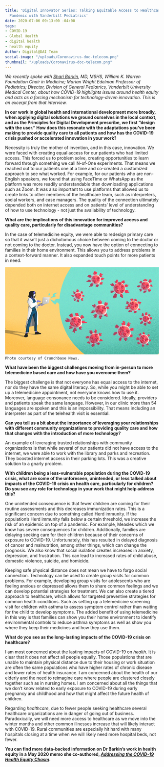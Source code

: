 ```yaml
---
title: 'Digital Innovator Series: Talking Equitable Access to Healthcare During COVID-19
  Pandemic with Vanderbilt Pediatrics'
date: 2020-07-06 09:13:00 -04:00
tags:
- COVID-19
- Global Health
- digital health
- health equity
Author: Digital@DAI Team
social-image: "/uploads/Coronavirus-doc-telecom.png"
thumbnail: "/uploads/Coronavirus-doc-telecom.png"
---
```


*We recently spoke with [Shari Barkin](https://www.childrenshospitalvanderbilt.org/doctors/barkin-shari), MD, MSHS, William K. Warren Foundation Chair in Medicine; Marian Wright Edelman Professor of Pediatrics; Director, Division of General Pediatrics, Vanderbilt University Medical Center, about how COVID-19 highlights issues around health equity and acts as a forcing mechanism for technology-driven innovation. This is an excerpt from that interview.*

<!--more-->

**In our work in global health and international development more broadly, when applying digital solutions we ground ourselves in the local context, and as the Principles for Digital Development prescribe, we first “design with the user.” How does this resonate with the adaptations you’ve been making to provide quality care to all patients and how has the COVID-19 crisis pushed or accelerated innovation in your work?**

Necessity is truly the mother of invention, and in this case, innovation. We were faced with creating equal access for our patients who had limited access. This forced us to problem solve, creating opportunities to learn forward through something we call N-of-One experiments. That means we reached out to our patients one at a time and co-created a customized approach to see what worked. For example, for our patients who are non-English speakers, we found that using FaceTime or WhatsApp as the platform was more readily understandable than downloading applications such as Zoom. It was also important to use platforms that allowed us to create links to other members of the healthcare team, such as interpreters, social workers, and case managers. The quality of the connection ultimately depended both on internet access and on patients’ level of understanding of how to use technology - not just the availability of technology.

**What are the implications of this innovation for improved access and quality care, particularly for disadvantage communities?**

In the case of telemedicine equity, we were able to redesign primary care so that it wasn’t just a dichotomous choice between coming to the doctor or not coming to the doctor. Instead, you now have the option of connecting to families in their home environment. This allows you to address problems in a context-forward manner. It also expanded touch points for more patients in need.

![Coronavirus-doc-telecom.png](/uploads/Coronavirus-doc-telecom.png)`Photo courtesy of Crunchbase News.`

**What have been the biggest challenges moving from in-person to more telemedicine based care and how have you overcome them?**

The biggest challenge is that not everyone has equal access to the internet, nor do they have the same digital literacy. So, while you might be able to set up a telemedicine appointment, not everyone knows how to use it. Moreover, language consonance needs to be considered. Ideally, providers and patients speak the same language. However, in our clinic more than 54 languages are spoken and this is an impossibility. That means including an interpreter as part of the telehealth visit is essential.

**Can you tell us a bit about the importance of leveraging your relationships with different community organizations to providing quality care and how that changes with the introduction of more technology?**

An example of leveraging trusted relationships with community organizations is that while several of our patients did not have access to the internet, we were able to work with the library and parks and recreation. They boosted internet access in their parking lots. This was a creative solution to a gnarly problem.

**With children being a less-vulnerable population during the COVID-19 crisis, what are some of the unforeseen, unintended, or less talked about impacts of the COVID-19 crisis on health care, particularly for children? Do you see any role for technology in your work that might help address this?**

One unintended consequence is that fewer children are coming for their routine assessments and this decreases immunization rates. This is a significant concern due to something called Herd immunity. If the population’s Herd immunity falls below a certain threshold, we increase the risk of an epidemic on top of a pandemic. For example, Measles which we know has severe consequences for children. Additionally, families are delaying seeking care for their children because of their concerns of exposure to COVID-19. Unfortunately, this has resulted in delayed diagnosis of cancer and malnutrition, among other things, which can change the prognosis. We also know that social isolation creates increases in anxiety, depression, and frustration. This can lead to increased rates of child abuse, domestic violence, suicide, and homicide.

Keeping safe physical distance does not mean we have to forgo social connection. Technology can be used to create group visits for common problems. For example, developing group visits for adolescents who are feeling anxious or depressed allows them to share common feelings and we can develop potential strategies for treatment. We can also create a tiered approach to healthcare, which allows for targeted preventive strategies for common health conditions. Such as setting up a telemedicine screening visit for children with asthma to assess symptom control rather than waiting for the child to develop symptoms. The added benefit of using telemedicine in this way is that families can show you their home environment to identify environmental controls to reduce asthma symptoms as well as show you where they keep their medicines and how they use them.

**What do you see as the long-lasting impacts of the COVID-19 crisis on healthcare?**

I am most concerned about the lasting impacts of COVID-19 on *health*. It is clear that it does not affect all people equally. Those populations that are unable to maintain physical distance due to their housing or work situation are often the same populations who have higher rates of chronic disease and lower rates of health insurance. I am concerned about the health of our elderly and the need to reimagine care where people are clustered closely together such as in nursing homes. I am concerned about all the things that we don’t know related to early exposure to COVID-19 during early pregnancy and childhood and how that might affect the future health of children.

Regarding *healthcare*, due to fewer people seeking healthcare several healthcare organizations are in danger of going out of business. Paradoxically, we will need more access to healthcare as we move into the winter months and other common illnesses increase that will likely interact with COVID-19. Rural communities are especially hit hard with many hospitals closing at a time when we will likely need more hospital beds, not fewer.

**You can find more data-backed information on Dr Barkin’s work in health equity in a May 2020 memo she co-authored, *[Addressing the COVID-19 Health Equity Chasm](https://www.vumc.org/health-policy/sites/default/files/COVID%20Memo%20-%20Equity.pdf)*.**